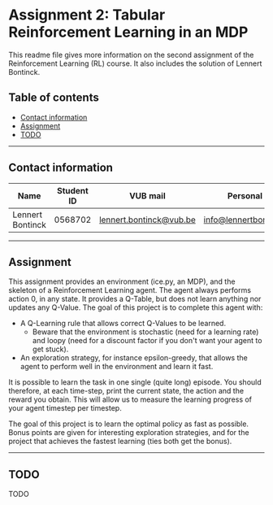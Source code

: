 # Assignment 2: Tabular Reinforcement Learning in an MDP

This readme file gives more information on the second assignment of the Reinforcement Learning (RL) course. It also includes the solution of Lennert Bontinck.

## Table of contents

- [Contact information](#contact-information)
- [Assignment](#assignment)
- [TODO](#todo)

<hr>


## Contact information

| Name             | Student ID | VUB mail                                                  | Personal mail                                               |
| ---------------- | ---------- | --------------------------------------------------------- | ----------------------------------------------------------- |
| Lennert Bontinck | 0568702    | [lennert.bontinck@vub.be](mailto:lennert.bontinck@vub.be) | [info@lennertbontinck.com](mailto:info@lennertbontinck.com) |

<hr>


## Assignment

This assignment provides an environment (ice.py, an MDP), and the skeleton of a Reinforcement Learning agent. The agent always performs action 0, in any state. It provides a Q-Table, but does not learn anything nor updates any Q-Value. The goal of this project is to complete this agent with:

- A Q-Learning rule that allows correct Q-Values to be learned.
   - Beware that the environment is stochastic (need for a learning rate) and loopy (need for a discount factor if you don't want your agent to get stuck).
- An exploration strategy, for instance epsilon-greedy, that allows the agent to perform well in the environment and learn it fast.

It is possible to learn the task in one single (quite long) episode. You should therefore, at each time-step, print the current state, the action and the reward you obtain. This will allow us to measure the learning progress of your agent timestep per timestep.

The goal of this project is to learn the optimal policy as fast as possible. Bonus points are given for interesting exploration strategies, and for the project that achieves the fastest learning (ties both get the bonus).


<hr>


## TODO

TODO
